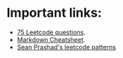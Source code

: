 # Important links:

* [75 Leetcode questions](https://leetcode.com/discuss/general-discussion/460599/blind-75-leetcode-questions).
* [Markdown Cheatsheet](https://github.com/adam-p/markdown-here/wiki/Markdown-Cheatsheet#lists).
* [Sean Prashad's leetcode patterns](https://seanprashad.com/leetcode-patterns/)